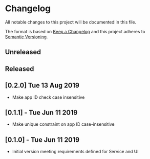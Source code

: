 # Changelog

All notable changes to this project will be documented in this file.

The format is based on [Keep a Changelog](http://keepachangelog.com/en/1.0.0/)
and this project adheres to [Semantic Versioning](http://semver.org/spec/v2.0.0.html).

## Unreleased

## Released

## [0.2.0] Tue 13 Aug 2019

- Make app ID check case insensitive

## [0.1.1] - Tue Jun 11 2019

- Make unique constraint on app ID case-insensitive

## [0.1.0] - Tue Jun 11 2019

- Initial version meeting requirements defined for Service and UI

